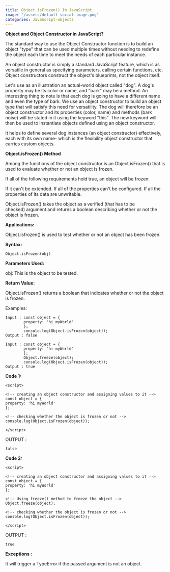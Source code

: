 ```yaml
---
title: Object.isFrozen() In JavaScript
image: "/assets/default-social-image.png"
categories: JavaScript-objects
---
```


**Object and Object Constructor in JavaScript?**

The standard way to use the Object Constructor function is to build an object "type" that can be used multiple times without needing to redefine the object each time to meet the needs of each particular instance.

An object constructor is simply a standard JavaScript feature, which is as versatile in general as specifying parameters, calling certain functions, etc. Object constructors construct the object's blueprints, not the object itself.

Let's use as an illustration an actual-world object called "dog". A dog's property may be its color or name, and "bark" may be a method. An interesting thing to note is that each dog is going to have a different name and even the type of bark. We use an object constructor to build an object type that will satisfy this need for versatility. The dog will therefore be an object constructor and its properties (color, name) and methods (bark noise) will be stated in it using the keyword "this". The new keyword will then be used to instantiate objects defined using an object constructor.

It helps to define several dog instances (an object constructor) effectively, each with its own name- which is the flexibility object constructor that carries custom objects.

**Object.isFrozen() Method**

Among the functions of the object constructor is an Object.isFrozen() that is used to evaluate whether or not an object is frozen.

If all of the following requirements hold true, an object will be frozen:

If it can't be extended.
If all of the properties can't be configured.
If all the properties of its data are unwritable.

Object.isFrozen() takes the object as a verified (that has to be checked) argument and returns a boolean describing whether or not the object is frozen.

**Applications:**

Object.isfrozen() is used to test whether or not an object has been frozen.

**Syntax:**

`Object.isFrozen(obj)`

**Parameters Used:**

obj: This is the object to be tested.

**Return Value:**

Object.isFrozen() returns a boolean that indicates whether or not the object is frozen.

Examples:

```
Input : const object = {
        property: 'hi myWorld'
        };
        console.log(Object.isFrozen(object));
Output : false

Input : const object = {
        property: 'hi myWorld'
        };
        Object.freeze(object);
        console.log(Object.isFrozen(object));
Output : true
```

**Code 1:**

```
<script> 
  
<!-- creating an object constructor and assigning values to it -->
const object = { 
property: 'hi myWorld' 
}; 
  
<!-- checking whether the object is frozen or not -->
console.log(Object.isFrozen(object)); 
  
</script> 
```

OUTPUT :

`false`

**Code 2:**

```
<script> 
  
<!-- creating an object constructor and assigning values to it -->
const object = { 
property: 'hi myWorld' 
}; 
  
<!-- Using freeze() method to freeze the object -->
Object.freeze(object); 
  
<!-- checking whether the object is frozen or not -->
console.log(Object.isFrozen(object)); 
  
</script> 
```

OUTPUT :

`true`

**Exceptions :**

It will trigger a TypeError if the passed argument is not an object.